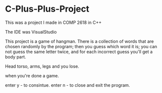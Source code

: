 # C-Plus-Plus-Project

This was a project I made in COMP 2618 in C++

The IDE was VisualStudio

This project is a game of hangman. There is a collection of words that are chosen randomly by the program; then you guess which word it is; you can not guess the same letter twice, and for each incorrect guess you'll get a body part.

Head torso, arms, legs and you lose.

when you're done a game.

enter y - to consintue.
enter n - to close and exit the program.
